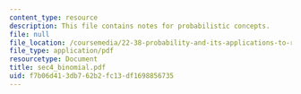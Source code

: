 ```yaml
---
content_type: resource
description: This file contains notes for probabilistic concepts.
file: null
file_location: /coursemedia/22-38-probability-and-its-applications-to-reliability-quality-control-and-risk-assessment-fall-2005/f7b06d413db762b2fc13df1698856735_sec4_binomial.pdf
file_type: application/pdf
resourcetype: Document
title: sec4_binomial.pdf
uid: f7b06d41-3db7-62b2-fc13-df1698856735
---
```

